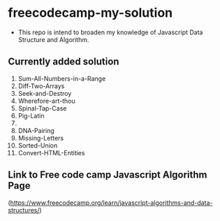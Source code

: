 # freecodecamp-my-solution
* This repo is intend to broaden my knowledge of Javascript Data Structure and Algorithm.


## Currently added solution
1. Sum-All-Numbers-in-a-Range
2. Diff-Two-Arrays
3. Seek-and-Destroy
4. Wherefore-art-thou
5. Spinal-Tap-Case
6. Pig-Latin
7. 
8. DNA-Pairing
9. Missing-Letters
10. Sorted-Union
11. Convert-HTML-Entities




## Link to Free code camp Javascript Algorithm Page
(https://www.freecodecamp.org/learn/javascript-algorithms-and-data-structures/)